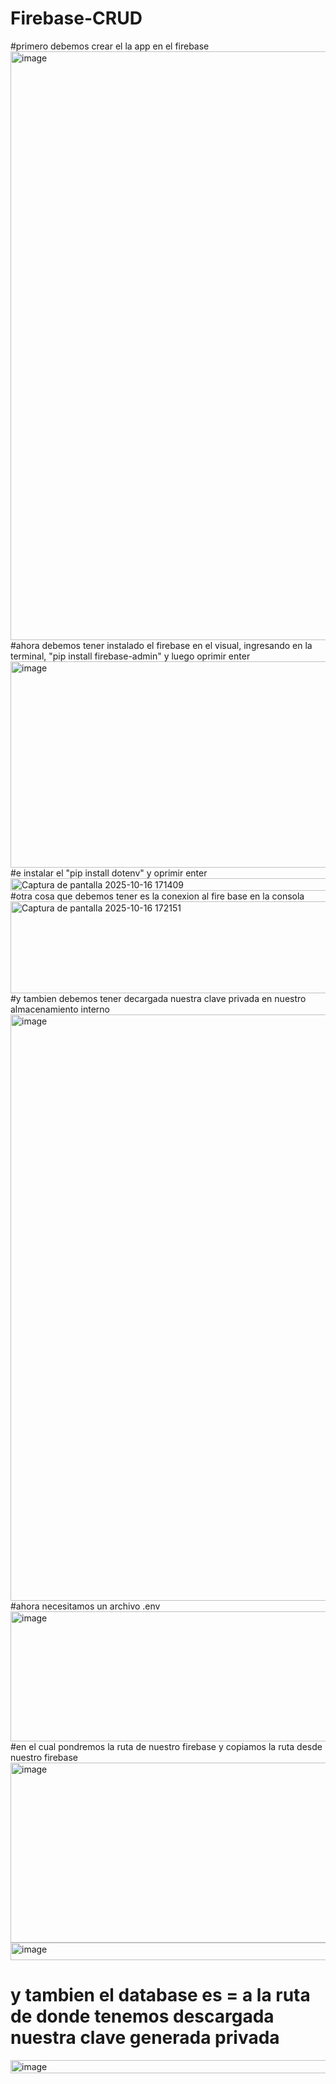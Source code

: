 # Firebase-CRUD
#primero debemos crear el la app en el firebase
<img width="1918" height="942" alt="image" src="https://github.com/user-attachments/assets/d3a0e583-7b49-4f53-9c44-9de6aa929292" />
#ahora debemos tener instalado el firebase en el visual, ingresando en la terminal, "pip install firebase-admin" y luego oprimir enter
<img width="811" height="330" alt="image" src="https://github.com/user-attachments/assets/12df0299-ccbe-44b5-a181-f6b582d67573" />
#e instalar el "pip install dotenv" y oprimir enter 
<img width="604" height="20" alt="Captura de pantalla 2025-10-16 171409" src="https://github.com/user-attachments/assets/5a8717e7-02b9-40d7-8e68-8672a6e3834d" />
#otra cosa que debemos tener es la conexion al fire base en la consola
<img width="762" height="147" alt="Captura de pantalla 2025-10-16 172151" src="https://github.com/user-attachments/assets/20dbe8cf-cb72-478f-8eff-8b0a3c05d56e" />
#y tambien debemos tener decargada nuestra clave privada en nuestro almacenamiento interno 
<img width="1912" height="938" alt="image" src="https://github.com/user-attachments/assets/4aa71aea-6546-448b-a300-24a8ca231e2e" />
#ahora necesitamos un archivo .env 
<img width="672" height="208" alt="image" src="https://github.com/user-attachments/assets/f7b25095-de35-485b-9a54-ebf3284119a8" />
#en el cual pondremos la ruta de nuestro firebase y copiamos la ruta desde nuestro firebase
<img width="717" height="288" alt="image" src="https://github.com/user-attachments/assets/bcee7608-ddd8-4404-9027-9776feaaa2f8" />
<img width="544" height="28" alt="image" src="https://github.com/user-attachments/assets/5d50433c-0182-4df0-8b1f-57cc85d0d064" />
# y tambien el database es = a la ruta de donde tenemos descargada nuestra clave generada privada
<img width="560" height="21" alt="image" src="https://github.com/user-attachments/assets/b22cea89-8334-4ec6-9f6a-a9cb47eccfd7" />








